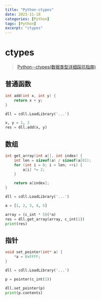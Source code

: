 ```yaml
---
title: "Python-ctypes"
date: 2023-11-18
categories: [Python]
tags: [Python]
excerpt: "ctypes"
---
```


# ctypes

> [Python--ctypes(数据类型详细踩坑指南)](https://zhuanlan.zhihu.com/p/145165873)

## 普通函数

```c++
int add(int x, int y) {
    return x + y;
}
```

```py
dll = cdll.LoadLibrary('...')

x, y = 1, 2
res = dll.add(x, y)
```

## 数组

```c
int get_array(int a[], int index) {
    int len = sizeof(a) / sizeof(a[0]);
    for (int i = 0; i < len; ++i) {
        a[i] *= 2;
    }

    return a[index];
}
```

```py
dll = cdll.LoadLibrary('...')

a = [1, 2, 3, 4, 5]

array = (c_int * 5)(*a)
res = dll.get_array(array, c_int(1))
print(res)

```


## 指针

```c++
void set_pointer(int* a) {
    *a = 0xFFFF;
}
```

```py
dll = cdll.LoadLibrary('...')

p = pointer(c_int(1))

dll.set_pointer(p)
print(p.contents)
```